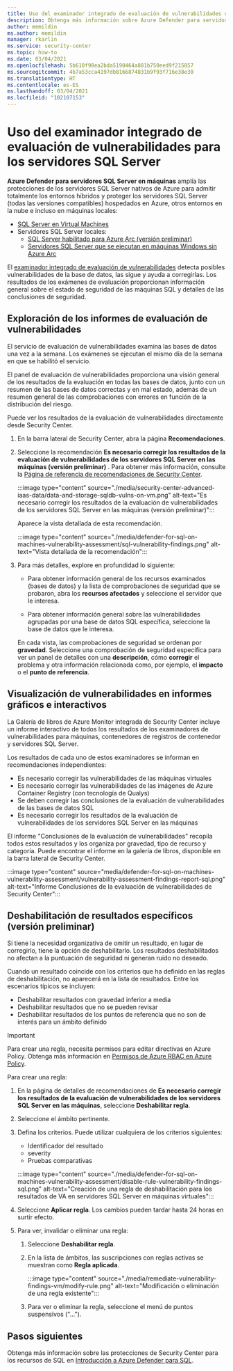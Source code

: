 ```yaml
---
title: Uso del examinador integrado de evaluación de vulnerabilidades de Azure Security Center para servidores SQL Server
description: Obtenga más información sobre Azure Defender para servidores SQL Server en el examinador integrado de evaluación de vulnerabilidades de las máquinas.
author: memildin
ms.author: memildin
manager: rkarlin
ms.service: security-center
ms.topic: how-to
ms.date: 03/04/2021
ms.openlocfilehash: 5b610f98ea2bda5190464a881b750eed9f215857
ms.sourcegitcommit: 4b7a53cca4197db8166874831b9f93f716e38e30
ms.translationtype: HT
ms.contentlocale: es-ES
ms.lasthandoff: 03/04/2021
ms.locfileid: "102107153"
---
```

# <a name="using-the-integrated-vulnerability-assessment-scanner-for-your-sql-servers"></a>Uso del examinador integrado de evaluación de vulnerabilidades para los servidores SQL Server

**Azure Defender para servidores SQL Server en máquinas** amplía las protecciones de los servidores SQL Server nativos de Azure para admitir totalmente los entornos híbridos y proteger los servidores SQL Server (todas las versiones compatibles) hospedados en Azure, otros entornos en la nube e incluso en máquinas locales:
- [SQL Server en Virtual Machines](https://azure.microsoft.com/services/virtual-machines/sql-server/)
- Servidores SQL Server locales:
  - [SQL Server habilitado para Azure Arc (versión preliminar)](/sql/sql-server/azure-arc/overview)
  - [Servidores SQL Server que se ejecutan en máquinas Windows sin Azure Arc](../azure-monitor/agents/agent-windows.md)

El [examinador integrado de evaluación de vulnerabilidades](../azure-sql/database/sql-vulnerability-assessment.md) detecta posibles vulnerabilidades de la base de datos, las sigue y ayuda a corregirlas. Los resultados de los exámenes de evaluación proporcionan información general sobre el estado de seguridad de las máquinas SQL y detalles de las conclusiones de seguridad.

## <a name="explore-vulnerability-assessment-reports"></a>Exploración de los informes de evaluación de vulnerabilidades

El servicio de evaluación de vulnerabilidades examina las bases de datos una vez a la semana. Los exámenes se ejecutan el mismo día de la semana en que se habilitó el servicio.

El panel de evaluación de vulnerabilidades proporciona una visión general de los resultados de la evaluación en todas las bases de datos, junto con un resumen de las bases de datos correctas y en mal estado, además de un resumen general de las comprobaciones con errores en función de la distribución del riesgo.

Puede ver los resultados de la evaluación de vulnerabilidades directamente desde Security Center.

1. En la barra lateral de Security Center, abra la página **Recomendaciones**.

1. Seleccione la recomendación **Es necesario corregir los resultados de la evaluación de vulnerabilidades de los servidores SQL Server en las máquinas (versión preliminar)** . Para obtener más información, consulte la [Página de referencia de recomendaciones de Security Center](security-center-recommendations.md). 

    :::image type="content" source="./media/security-center-advanced-iaas-data/data-and-storage-sqldb-vulns-on-vm.png" alt-text="Es necesario corregir los resultados de la evaluación de vulnerabilidades de los servidores SQL Server en las máquinas (versión preliminar)":::

    Aparece la vista detallada de esta recomendación.

    :::image type="content" source="./media/defender-for-sql-on-machines-vulnerability-assessment/sql-vulnerability-findings.png" alt-text="Vista detallada de la recomendación":::

1. Para más detalles, explore en profundidad lo siguiente:

    - Para obtener información general de los recursos examinados (bases de datos) y la lista de comprobaciones de seguridad que se probaron, abra los **recursos afectados** y seleccione el servidor que le interesa.

    - Para obtener información general sobre las vulnerabilidades agrupadas por una base de datos SQL específica, seleccione la base de datos que le interesa.

    En cada vista, las comprobaciones de seguridad se ordenan por **gravedad**. Seleccione una comprobación de seguridad específica para ver un panel de detalles con una **descripción**, cómo **corregir** el problema y otra información relacionada como, por ejemplo, el **impacto** o el **punto de referencia**.

## <a name="view-vulnerabilities-in-graphical-interactive-reports"></a>Visualización de vulnerabilidades en informes gráficos e interactivos

La Galería de libros de Azure Monitor integrada de Security Center incluye un informe interactivo de todos los resultados de los examinadores de vulnerabilidades para máquinas, contenedores de registros de contenedor y servidores SQL Server.

Los resultados de cada uno de estos examinadores se informan en recomendaciones independientes:

- Es necesario corregir las vulnerabilidades de las máquinas virtuales
- Es necesario corregir las vulnerabilidades de las imágenes de Azure Container Registry (con tecnología de Qualys)
- Se deben corregir las conclusiones de la evaluación de vulnerabilidades de las bases de datos SQL
- Es necesario corregir los resultados de la evaluación de vulnerabilidades de los servidores SQL Server en las máquinas

El informe "Conclusiones de la evaluación de vulnerabilidades" recopila todos estos resultados y los organiza por gravedad, tipo de recurso y categoría. Puede encontrar el informe en la galería de libros, disponible en la barra lateral de Security Center.

:::image type="content" source="media/defender-for-sql-on-machines-vulnerability-assessment/vulnerability-assessment-findings-report-sql.png" alt-text="Informe Conclusiones de la evaluación de vulnerabilidades de Security Center":::


## <a name="disable-specific-findings-preview"></a>Deshabilitación de resultados específicos (versión preliminar)

Si tiene la necesidad organizativa de omitir un resultado, en lugar de corregirlo, tiene la opción de deshabilitarlo. Los resultados deshabilitados no afectan a la puntuación de seguridad ni generan ruido no deseado.

Cuando un resultado coincide con los criterios que ha definido en las reglas de deshabilitación, no aparecerá en la lista de resultados. Entre los escenarios típicos se incluyen:

- Deshabilitar resultados con gravedad inferior a media
- Deshabilitar resultados que no se pueden revisar
- Deshabilitar resultados de los puntos de referencia que no son de interés para un ámbito definido

> [!IMPORTANT]
> Para crear una regla, necesita permisos para editar directivas en Azure Policy. Obtenga más información en [Permisos de Azure RBAC en Azure Policy](../governance/policy/overview.md#azure-rbac-permissions-in-azure-policy).

Para crear una regla:

1. En la página de detalles de recomendaciones de **Es necesario corregir los resultados de la evaluación de vulnerabilidades de los servidores SQL Server en las máquinas**, seleccione **Deshabilitar regla**.

1. Seleccione el ámbito pertinente.

1. Defina los criterios. Puede utilizar cualquiera de los criterios siguientes: 
    - Identificador del resultado 
    - severity 
    - Pruebas comparativas 

    :::image type="content" source="./media/defender-for-sql-on-machines-vulnerability-assessment/disable-rule-vulnerability-findings-sql.png" alt-text="Creación de una regla de deshabilitación para los resultados de VA en servidores SQL Server en máquinas virtuales":::

1. Seleccione **Aplicar regla**. Los cambios pueden tardar hasta 24 horas en surtir efecto.

1. Para ver, invalidar o eliminar una regla: 

    1. Seleccione **Deshabilitar regla**.

    1. En la lista de ámbitos, las suscripciones con reglas activas se muestran como **Regla aplicada**.

        :::image type="content" source="./media/remediate-vulnerability-findings-vm/modify-rule.png" alt-text="Modificación o eliminación de una regla existente":::

    1. Para ver o eliminar la regla, seleccione el menú de puntos suspensivos ("...").

## <a name="next-steps"></a>Pasos siguientes

Obtenga más información sobre las protecciones de Security Center para los recursos de SQL en [Introducción a Azure Defender para SQL](defender-for-sql-introduction.md).